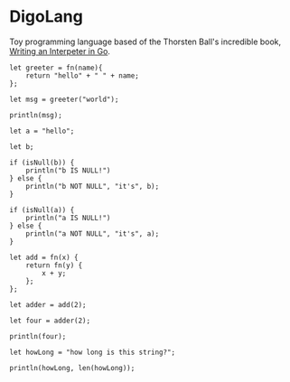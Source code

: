 # DigoLang

Toy programming language based of the Thorsten Ball's incredible book, [Writing an Interpeter in Go](https://interpreterbook.com).

```
let greeter = fn(name){
    return "hello" + " " + name;
};

let msg = greeter("world");

println(msg);

let a = "hello";

let b;

if (isNull(b)) {
    println("b IS NULL!")
} else {
    println("b NOT NULL", "it's", b);
}

if (isNull(a)) {
    println("a IS NULL!")
} else {
    println("a NOT NULL", "it's", a);
}

let add = fn(x) {
    return fn(y) {
        x + y;
    };
};

let adder = add(2);

let four = adder(2);

println(four);

let howLong = "how long is this string?";

println(howLong, len(howLong));
```